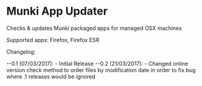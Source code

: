 # Munki App Updater
Checks &amp; updates Munki packaged apps for managed OSX machines

Supported apps: Firefox, Firefox ESR

Changelog:

--0.1 (07/03/2017):
	- Initial Release
--0.2 (21/03/2017):
	- Changed online version check method to order files by
	modification date in order to fix bug where .1 releases would be ignored
